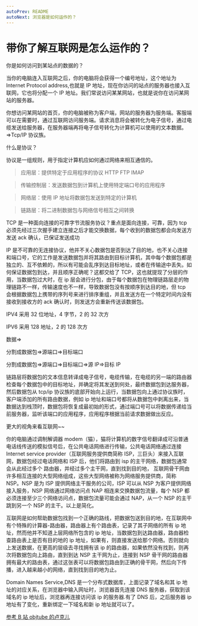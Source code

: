 ```yaml
---
autoPrev: README
autoNext: 浏览器是如何运作的？
---
```


# 带你了解互联网是怎么运作的？

你是如何访问到某站点的数据的？

当你的电脑连入互联网之后，你的电脑将会获得一个编号地址，这个地址为 Internet Protocol address,也就是 IP 地址，现在你访问的站点的服务器也接入互联网，它也将分配一个 IP 地址。我们常说访问某某网站，也就是说你在访问某网站的服务器。

你想访问某网站的首页，你的电脑被称为客户端，网站的服务器为服务端。客服端可以在需要时，通过互联网访问服务端。请求消息将会被转化为电子信号，通过电缆发送给服务器，在服务器端再将电子信号转化为计算机可以使用的文本数据。=>Tcp/IP 协议族。

什么是协议？

协议是一组规则，用于指定计算机应如何通过网络来相互通信的。

> 应用层：提供特定于应用程序的协议 HTTP FTP IMAP

> 传输控制层：发送数据包到计算机上使用特定端口号的应用程序

> 网络层：使用 IP 地址将数据包发送到特定的计算机

> 链路层：将二进制数据包与网络信号相互之间转换

TCP 是一种面向连接的可靠字节流服务协议？重点是面向连接，可靠，因为 tcp 必须先经过三次握手建立连接之后才能交换数据，每个收到的数据包都会向发送方发送 ack 确认，已保证发送成功

IP 是不可靠的无连接协议，他并不关心数据包是否到达了目的地，也不关心连接和端口号，它的工作是发送数据包并将其路由到目标计算机，其中每个数据包都是独立的、互不依赖的，所以有可能会乱序到达目标地址，或者在传输途中丢失。如何保证数据包到达，并且顺序正确呢？这都交给了 TCP，这也就提现了分层的作用，当数据包过大时，在 ip 层会进行分包，由于每个数据包在物理链路层走的物理链路不一样，传输速度也不一样，导致数据包没有按顺序到达目的地，但 tcp 会根据数据包上携带的序列号来进行排序重组，并且发送方在一个特定时间内没有接收到接收方的 ack 确认时，则发送方会重新传送该数据包。

IPV4 采用 32 位地址，4 字节，2 的 32 次方

IPV6 采用 128 地址，2 的 128 次方

数据=>

分割成数据包=>源端口=>目标端口

分割成数据包=>源端口=>目标端口=>源 IP=>目标 IP

链路层将数据包的文本信息转译成电子信号，电缆传输，在电缆的另一端的路由器检查每个数据包中的目标地址，并确定将其发送到何处，最终数据包到达服务器，然后数据包从 tcp/ip 协议族的底部开始向上运行，当数据包向上通过协议族时，客户端添加的所有路由数据，例如 ip 地址和端口号都将从数据包中剥离出来，当数据达到栈顶时，数据包将恢复成最初始的形式，通过端口号可以将数据传递给当前服务器，监听该端口的应用程序，应用程序根据当前请求数据做出反应。

更大的视角来看互联网~~

你的电脑通过调制解调器 modem（猫），猫将计算机的数字信号翻译成可沿普通电话线传送的模拟信号后，在公共电话网络进行传输，公共电话网络通过连接 Internet service provider（互联网服务提供商简称 ISP，三巨头）来接入互联网，数据包经过电话网络和 ISP 后，他们将路由到 isp 的主干网络，数据包通常会从此经过多个
路由器，并经过多个主干网，直到找到目的地，
互联网骨干网由许多相互连接的大型网络组成，这些大型网络被称为网络服务提供商，简称 NSP。NSP 是为 ISP 提供网络主干服务的公司，ISP 可以从 NSP 为客户提供网络接入服务，NSP 网络通过网络访问点 NAP 相连来交换数据包流量，每个 NSP 都必须连接至少三个网络访问点，数据包流量可能会通过 NAP，从一个 NSP 的主干跳到另一个 NSP 的主干。以上是简化。

互联网是如何帮助数据包找到一个正确的路线，把数据包送到目的地，在互联网中有个特殊的计算器-路由器，路由器上有个路由表，记录了其子网络的所有 ip 地址，然而他并不知道上层网络所包含的 ip 地址，当数据包到达路由器，路由器检查路由表上是否有目的地的 ip 地址，如果有，则直接发送给那个网络。否则就向上发送数据，在更高的层级去寻找拥有该 ip 的路由器，如果依然没有找到，则再次将数据包向上路由，直到到达 NSP 主干网为止，连接到 NSP 骨干网的路由器拥有最大的路由表，通过这张表可以将数据包路由到正确的骨干网，然后向下传播，进入越来越小的网络，直到找到目的地为止。

Domain Names Service,DNS 是一个分布式数据库，上面记录了域名和其 ip 地址的对应关系，在浏览器中输入网址时，浏览器首先连接 DNS 服务器，获取到该域名的 ip 地址后，浏览器再连接访问该 ip 的服务器.有了 DNS 后，之后服务器 ip 地址有了变化，重新绑定一下域名和新 ip 地址就可以了。

[参考 B 站 objtube 的卢克儿](https://space.bilibili.com/5104803/)
